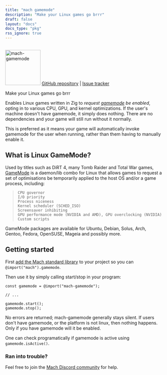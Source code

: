```yaml
---
title: "mach gamemode"
description: "Make your Linux games go brrr"
draft: false
layout: "docs"
docs_type: "pkg"
rss_ignore: true
---
```


<div class="centered">
    <picture>
        <source media="(prefers-color-scheme: dark)" srcset="/assets/mach/gamemode-full-dark.svg">
        <img alt="mach-gamemode" src="/assets/mach/gamemode-full-light.svg" style="height: 7rem; margin-top: 1rem;">
    </picture>
    <span>
        <a href="https://github.com/hexops/mach-gamemode">GitHub repository</a> | <a href="https://github.com/hexops/mach/issues?q=is%3Aissue+is%3Aopen+label%3Agamemode">Issue tracker</a>
    </span>
</div>

Make your Linux games go brrr

Enables Linux games written in Zig to _request [gamemode](https://github.com/FeralInteractive/gamemode) be enabled_, opting in to various CPU, GPU, and kernel optimizations. If the user's machine doesn't have gamemode, it simply does nothing. There are no dependencies and your game will still run without it normally.

This is preferred as it means your game will automatically invoke gamemode for the user when running, rather than them having to manually enable it.

## What is Linux GameMode?

Used by titles such as DiRT 4, many Tomb Raider and Total War games, [GameMode](https://github.com/FeralInteractive/gamemode) is a daemon/lib combo for Linux that allows games to request a set of optimisations be temporarily applied to the host OS and/or a game process, including:

>     CPU governor
>     I/O priority
>     Process niceness
>     Kernel scheduler (SCHED_ISO)
>     Screensaver inhibiting
>     GPU performance mode (NVIDIA and AMD), GPU overclocking (NVIDIA)
>     Custom scripts

GameMode packages are available for Ubuntu, Debian, Solus, Arch, Gentoo, Fedora, OpenSUSE, Mageia and possibly more.

## Getting started

First [add the Mach standard library](/engine/stdlib) to your project so you can `@import("mach").gamemode`.

Then use it by simply calling start/stop in your program:

```
const gamemode = @import("mach-gamemode");

// ...

gamemode.start();
gamemode.stop();
```

No errors are returned; mach-gamemode generally stays silent. If users don't have gamemode, or the platform is not linux, then nothing happens. Only if you have gamemode will it be enabled.

One can check programatically if gamemode is active using `gamemode.isActive()`.

### Ran into trouble?

Feel free to join the [Mach Discord community](../../discord) for help.
